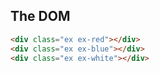 ## The DOM

```html
<div class="ex ex-red"></div>
<div class="ex ex-blue"></div>
<div class="ex ex-white"></div>
```
